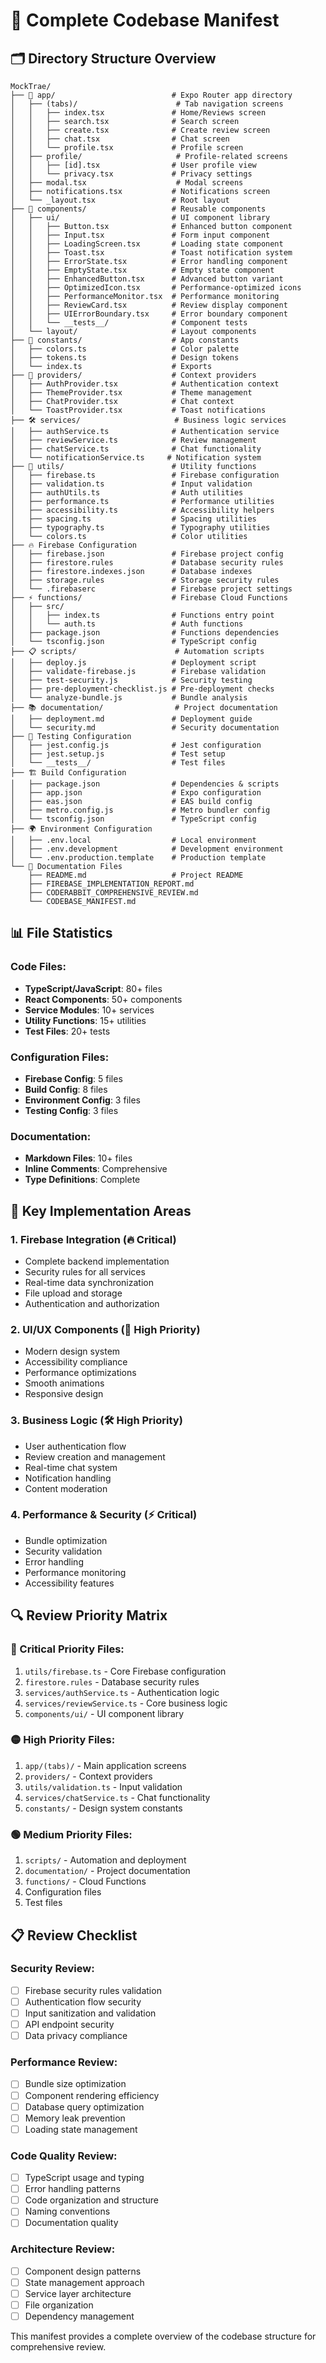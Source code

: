 # 📁 Complete Codebase Manifest

## 🗂️ **Directory Structure Overview**

```
MockTrae/
├── 📱 app/                          # Expo Router app directory
│   ├── (tabs)/                      # Tab navigation screens
│   │   ├── index.tsx               # Home/Reviews screen
│   │   ├── search.tsx              # Search screen
│   │   ├── create.tsx              # Create review screen
│   │   ├── chat.tsx                # Chat screen
│   │   └── profile.tsx             # Profile screen
│   ├── profile/                     # Profile-related screens
│   │   ├── [id].tsx                # User profile view
│   │   └── privacy.tsx             # Privacy settings
│   ├── modal.tsx                    # Modal screens
│   ├── notifications.tsx           # Notifications screen
│   └── _layout.tsx                 # Root layout
├── 🎨 components/                   # Reusable components
│   ├── ui/                         # UI component library
│   │   ├── Button.tsx              # Enhanced button component
│   │   ├── Input.tsx               # Form input component
│   │   ├── LoadingScreen.tsx       # Loading state component
│   │   ├── Toast.tsx               # Toast notification system
│   │   ├── ErrorState.tsx          # Error handling component
│   │   ├── EmptyState.tsx          # Empty state component
│   │   ├── EnhancedButton.tsx      # Advanced button variant
│   │   ├── OptimizedIcon.tsx       # Performance-optimized icons
│   │   ├── PerformanceMonitor.tsx  # Performance monitoring
│   │   ├── ReviewCard.tsx          # Review display component
│   │   ├── UIErrorBoundary.tsx     # Error boundary component
│   │   └── __tests__/              # Component tests
│   └── layout/                     # Layout components
├── 🎯 constants/                    # App constants
│   ├── colors.ts                   # Color palette
│   ├── tokens.ts                   # Design tokens
│   └── index.ts                    # Exports
├── 🔧 providers/                    # Context providers
│   ├── AuthProvider.tsx            # Authentication context
│   ├── ThemeProvider.tsx           # Theme management
│   ├── ChatProvider.tsx            # Chat context
│   └── ToastProvider.tsx           # Toast notifications
├── 🛠️ services/                     # Business logic services
│   ├── authService.ts              # Authentication service
│   ├── reviewService.ts            # Review management
│   ├── chatService.ts              # Chat functionality
│   └── notificationService.ts     # Notification system
├── 🔧 utils/                        # Utility functions
│   ├── firebase.ts                 # Firebase configuration
│   ├── validation.ts               # Input validation
│   ├── authUtils.ts                # Auth utilities
│   ├── performance.ts              # Performance utilities
│   ├── accessibility.ts            # Accessibility helpers
│   ├── spacing.ts                  # Spacing utilities
│   ├── typography.ts               # Typography utilities
│   └── colors.ts                   # Color utilities
├── 🔥 Firebase Configuration
│   ├── firebase.json               # Firebase project config
│   ├── firestore.rules             # Database security rules
│   ├── firestore.indexes.json      # Database indexes
│   ├── storage.rules               # Storage security rules
│   └── .firebaserc                 # Firebase project settings
├── ⚡ functions/                    # Firebase Cloud Functions
│   ├── src/
│   │   ├── index.ts                # Functions entry point
│   │   └── auth.ts                 # Auth functions
│   ├── package.json                # Functions dependencies
│   └── tsconfig.json               # TypeScript config
├── 📋 scripts/                      # Automation scripts
│   ├── deploy.js                   # Deployment script
│   ├── validate-firebase.js        # Firebase validation
│   ├── test-security.js            # Security testing
│   ├── pre-deployment-checklist.js # Pre-deployment checks
│   └── analyze-bundle.js           # Bundle analysis
├── 📚 documentation/                # Project documentation
│   ├── deployment.md               # Deployment guide
│   └── security.md                 # Security documentation
├── 🧪 Testing Configuration
│   ├── jest.config.js              # Jest configuration
│   ├── jest.setup.js               # Test setup
│   └── __tests__/                  # Test files
├── 🏗️ Build Configuration
│   ├── package.json                # Dependencies & scripts
│   ├── app.json                    # Expo configuration
│   ├── eas.json                    # EAS build config
│   ├── metro.config.js             # Metro bundler config
│   └── tsconfig.json               # TypeScript config
├── 🌍 Environment Configuration
│   ├── .env.local                  # Local environment
│   ├── .env.development            # Development environment
│   └── .env.production.template    # Production template
└── 📄 Documentation Files
    ├── README.md                   # Project README
    ├── FIREBASE_IMPLEMENTATION_REPORT.md
    ├── CODERABBIT_COMPREHENSIVE_REVIEW.md
    └── CODEBASE_MANIFEST.md
```

## 📊 **File Statistics**

### **Code Files:**
- **TypeScript/JavaScript**: 80+ files
- **React Components**: 50+ components
- **Service Modules**: 10+ services
- **Utility Functions**: 15+ utilities
- **Test Files**: 20+ tests

### **Configuration Files:**
- **Firebase Config**: 5 files
- **Build Config**: 8 files
- **Environment Config**: 3 files
- **Testing Config**: 3 files

### **Documentation:**
- **Markdown Files**: 10+ files
- **Inline Comments**: Comprehensive
- **Type Definitions**: Complete

## 🎯 **Key Implementation Areas**

### **1. Firebase Integration (🔥 Critical)**
- Complete backend implementation
- Security rules for all services
- Real-time data synchronization
- File upload and storage
- Authentication and authorization

### **2. UI/UX Components (🎨 High Priority)**
- Modern design system
- Accessibility compliance
- Performance optimizations
- Smooth animations
- Responsive design

### **3. Business Logic (🛠️ High Priority)**
- User authentication flow
- Review creation and management
- Real-time chat system
- Notification handling
- Content moderation

### **4. Performance & Security (⚡ Critical)**
- Bundle optimization
- Security validation
- Error handling
- Performance monitoring
- Accessibility features

## 🔍 **Review Priority Matrix**

### **🔴 Critical Priority Files:**
1. `utils/firebase.ts` - Core Firebase configuration
2. `firestore.rules` - Database security rules
3. `services/authService.ts` - Authentication logic
4. `services/reviewService.ts` - Core business logic
5. `components/ui/` - UI component library

### **🟡 High Priority Files:**
1. `app/(tabs)/` - Main application screens
2. `providers/` - Context providers
3. `utils/validation.ts` - Input validation
4. `services/chatService.ts` - Chat functionality
5. `constants/` - Design system constants

### **🟢 Medium Priority Files:**
1. `scripts/` - Automation and deployment
2. `documentation/` - Project documentation
3. `functions/` - Cloud Functions
4. Configuration files
5. Test files

## 📋 **Review Checklist**

### **Security Review:**
- [ ] Firebase security rules validation
- [ ] Authentication flow security
- [ ] Input sanitization and validation
- [ ] API endpoint security
- [ ] Data privacy compliance

### **Performance Review:**
- [ ] Bundle size optimization
- [ ] Component rendering efficiency
- [ ] Database query optimization
- [ ] Memory leak prevention
- [ ] Loading state management

### **Code Quality Review:**
- [ ] TypeScript usage and typing
- [ ] Error handling patterns
- [ ] Code organization and structure
- [ ] Naming conventions
- [ ] Documentation quality

### **Architecture Review:**
- [ ] Component design patterns
- [ ] State management approach
- [ ] Service layer architecture
- [ ] File organization
- [ ] Dependency management

This manifest provides a complete overview of the codebase structure for comprehensive review.
